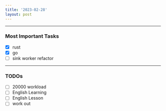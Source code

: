 ```yaml
---
title: '2023-02-28'
layout: post
---
```


---
### Most Important Tasks

- [x] rust
- [x] go
- [ ] sink worker refactor

---

### TODOs
- [ ] 20000 workload
- [ ] English Learning
- [ ] English Lesson
- [ ] work out
